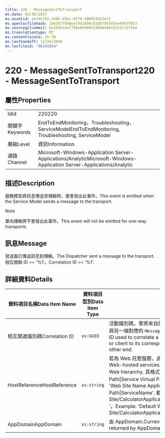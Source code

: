 ```yaml
---
title: 220 - MessageSentToTransport
ms.date: 03/30/2017
ms.assetid: aef4e781-240b-45bc-bff8-400053037e71
ms.openlocfilehash: 1b63877998ea7942886c83d8795fe5ee49fdf053
ms.sourcegitcommit: bc293b14af795e0e999e3304dd40c0222cf2ffe4
ms.translationtype: MT
ms.contentlocale: zh-TW
ms.lasthandoff: 11/26/2020
ms.locfileid: "96241924"
---
```

# <a name="220---messagesenttotransport"></a><span data-ttu-id="01a95-102">220 - MessageSentToTransport</span><span class="sxs-lookup"><span data-stu-id="01a95-102">220 - MessageSentToTransport</span></span>

## <a name="properties"></a><span data-ttu-id="01a95-103">屬性</span><span class="sxs-lookup"><span data-stu-id="01a95-103">Properties</span></span>  
  
|||  
|-|-|  
|<span data-ttu-id="01a95-104">Id</span><span class="sxs-lookup"><span data-stu-id="01a95-104">Id</span></span>|<span data-ttu-id="01a95-105">220</span><span class="sxs-lookup"><span data-stu-id="01a95-105">220</span></span>|  
|<span data-ttu-id="01a95-106">關鍵字</span><span class="sxs-lookup"><span data-stu-id="01a95-106">Keywords</span></span>|<span data-ttu-id="01a95-107">EndToEndMonitoring，Troubleshooting，ServiceModel</span><span class="sxs-lookup"><span data-stu-id="01a95-107">EndToEndMonitoring, Troubleshooting, ServiceModel</span></span>|  
|<span data-ttu-id="01a95-108">層級</span><span class="sxs-lookup"><span data-stu-id="01a95-108">Level</span></span>|<span data-ttu-id="01a95-109">資訊</span><span class="sxs-lookup"><span data-stu-id="01a95-109">Information</span></span>|  
|<span data-ttu-id="01a95-110">通路</span><span class="sxs-lookup"><span data-stu-id="01a95-110">Channel</span></span>|<span data-ttu-id="01a95-111">Microsoft-Windows-Application Server-Applications/Analytic</span><span class="sxs-lookup"><span data-stu-id="01a95-111">Microsoft-Windows-Application Server-Applications/Analytic</span></span>|  
  
## <a name="description"></a><span data-ttu-id="01a95-112">描述</span><span class="sxs-lookup"><span data-stu-id="01a95-112">Description</span></span>  

 <span data-ttu-id="01a95-113">服務模型將訊息傳送至傳輸時，便會發出此事件。</span><span class="sxs-lookup"><span data-stu-id="01a95-113">This event is emitted when the Service Model sends a message to the transport.</span></span>  
  
> [!NOTE]
> <span data-ttu-id="01a95-114">單向傳輸將不會發出此事件。</span><span class="sxs-lookup"><span data-stu-id="01a95-114">This event will not be emitted for one-way transports.</span></span>  
  
## <a name="message"></a><span data-ttu-id="01a95-115">訊息</span><span class="sxs-lookup"><span data-stu-id="01a95-115">Message</span></span>  

 <span data-ttu-id="01a95-116">發送器已傳送訊息到傳輸。</span><span class="sxs-lookup"><span data-stu-id="01a95-116">The Dispatcher sent a message to the transport.</span></span> <span data-ttu-id="01a95-117">相互關聯 ID == '%1'。</span><span class="sxs-lookup"><span data-stu-id="01a95-117">Correlation ID == '%1'.</span></span>  
  
## <a name="details"></a><span data-ttu-id="01a95-118">詳細資料</span><span class="sxs-lookup"><span data-stu-id="01a95-118">Details</span></span>  
  
|<span data-ttu-id="01a95-119">資料項目名稱</span><span class="sxs-lookup"><span data-stu-id="01a95-119">Data Item Name</span></span>|<span data-ttu-id="01a95-120">資料項目型別</span><span class="sxs-lookup"><span data-stu-id="01a95-120">Data Item Type</span></span>|<span data-ttu-id="01a95-121">描述</span><span class="sxs-lookup"><span data-stu-id="01a95-121">Description</span></span>|  
|--------------------|--------------------|-----------------|  
|<span data-ttu-id="01a95-122">相互關連識別碼</span><span class="sxs-lookup"><span data-stu-id="01a95-122">Correlation ID</span></span>|`xs:GUID`|<span data-ttu-id="01a95-123">活動識別碼，會將來自服務或用戶端的 `MessageSentToTransport` 事件，與另一端對應的 `MessageReceivedFromTransport` 相互關聯。</span><span class="sxs-lookup"><span data-stu-id="01a95-123">The activity ID used to correlate a `MessageSentToTransport` event from a service or client to its corresponding `MessageReceivedFromTransport` on the other end.</span></span>|  
|<span data-ttu-id="01a95-124">HostReference</span><span class="sxs-lookup"><span data-stu-id="01a95-124">HostReference</span></span>|`xs:string`|<span data-ttu-id="01a95-125">若為 Web 託管服務，此欄位會唯一識別 Web 階層架構中的服務。</span><span class="sxs-lookup"><span data-stu-id="01a95-125">For Web-hosted services, this field uniquely identifies the service in the Web hierarchy.</span></span> <span data-ttu-id="01a95-126">其格式定義為 ' Web Site Name Application Virtual Path&#124;Service Virtual Path&#124;ServiceName '。</span><span class="sxs-lookup"><span data-stu-id="01a95-126">Its format is defined as 'Web Site Name Application Virtual Path&#124;Service Virtual Path&#124;ServiceName'.</span></span> <span data-ttu-id="01a95-127">範例： ' Default Web Site/CalculatorApplication&#124;/CalculatorService.svc&#124;CalculatorService '。</span><span class="sxs-lookup"><span data-stu-id="01a95-127">Example: 'Default Web Site/CalculatorApplication&#124;/CalculatorService.svc&#124;CalculatorService'.</span></span>|  
|<span data-ttu-id="01a95-128">AppDomain</span><span class="sxs-lookup"><span data-stu-id="01a95-128">AppDomain</span></span>|`xs:string`|<span data-ttu-id="01a95-129">由 AppDomain.CurrentDomain.FriendlyName 傳回的字串。</span><span class="sxs-lookup"><span data-stu-id="01a95-129">The string returned by AppDomain.CurrentDomain.FriendlyName.</span></span>|

